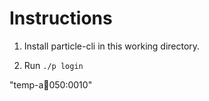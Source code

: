 # Instructions

1. Install particle-cli in this working directory.

2. Run `./p login`


"temp-a:100:050:0010"
